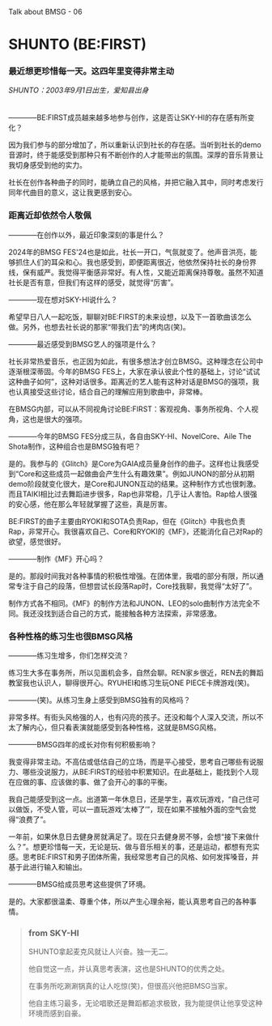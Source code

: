 Talk about BMSG - 06
# SHUNTO (BE:FIRST)
### 最近想更珍惜每一天。这四年里变得非常主动

*SHUNTO：2003年9月1日出生，爱知县出身*
<br/><br/><br/>
————BE:FIRST成员越来越多地参与创作，这是否让SKY-HI的存在感有所变化？

因为我们参与的部分增加了，所以重新认识到社长的存在感。当听到社长的demo音源时，终于能感受到那种只有不断创作的人才能带出的氛围。深厚的音乐背景让我切身感受到他的实力。

社长在创作各种曲子的同时，能确立自己的风格，并把它融入其中，同时考虑发行同年代曲目的意义，这让我更感到安心。

### 距离近却依然令人敬佩
————在创作以外，最近印象深刻的事是什么？

2024年的BMSG FES'24也是如此，社长一开口，气氛就变了。他声音洪亮，能够抓住人们的耳朵和心。我也感受到，即便距离很近，他依然保持社长的身份界线，保有威严。我觉得平衡感非常好。有人性，又能近距离保持尊敬。虽然不知道社长是否有意，但我们有这样的感受，就觉得“厉害”。

————现在想对SKY-HI说什么？

希望早日八人一起吃饭，聊聊对BE:FIRST的未来设想，以及下一首歌曲该怎么做。另外，也想去社长说的那家“带我们去”的烤肉店(笑)。

————最近感受到BMSG艺人的强项是什么？

社长非常热爱音乐，也正因为如此，有很多想法才创立BMSG。这种理念在公司中逐渐根深蒂固。今年的BMSG FES上，大家在承认彼此个性的基础上，讨论“试试这种曲子如何”，这种对话很多。距离近的艺人能有这种对话是BMSG的强项，我也认真接受这些讨论，结合自己的理解应用到歌曲中，非常棒。

在BMSG内部，可以从不同视角讨论BE:FIRST：客观视角、事务所视角、个人视角，这也是很大的强项。

————今年的BMSG FES分成三队，各自由SKY-HI、NovelCore、Aile The Shota制作，这种组合也是BMSG独有吧？

是的。我参与的《Glitch》是Core为GAIA成员量身创作的曲子。这样也让我感受到“Core和这些成员一起做曲会产生什么有趣效果”。例如JUNON的部分从初期demo阶段就变化很大，是Core和JUNON互动的结果。这种制作方式也很刺激。而且TAIKI相比过去舞蹈进步很多，Rap也非常稳，几乎让人害怕。Rap给人很强的安心感，他在那么年轻就掌握了这些，真是厉害。

BE:FIRST的曲子主要由RYOKI和SOTA负责Rap，但在《Glitch》中我也负责Rap，非常开心。我很喜欢自己、Core和RYOKI的《MF》，还能消化自己对Rap的欲望，感觉很好。

————制作《MF》开心吗？

是的。那段时间我对各种事情的积极性增强。在团体里，我唱的部分有限，所以通常专注于自己的段落，但想尝试长段落Rap时，Core找我聊，我觉得“太好了”。

制作方式各不相同。《MF》的制作方法和JUNON、LEO的solo曲制作方法完全不同。我还没找到适合自己的方式，能接触各种方法探索，非常感激。

### 各种性格的练习生也很BMSG风格

————练习生增多，你们怎样交流？

练习生大多在事务所，所以见面机会多，自然会聊。REN家乡很近，REN去的舞蹈教室我也认识人，聊得很开心。RYUHEI和练习生玩ONE PIECE卡牌游戏(笑)。

————(笑)。从练习生身上感受到BMSG独有的风格吗？

非常多样。有街头风格强的人，也有闪亮的孩子。还没和每个人深入交流，所以不太了解内心，但只看表演就能感受到各种性格，这就是BMSG风格。

————BMSG四年的成长对你有何积极影响？

我变得非常主动。不高估或低估自己的立场，而是平心接受，思考自己哪些有说服力、哪些没说服力，从BE:FIRST的经验中积累知识。在此基础上，能找到个人现在应做的事、应该做的事、做了会开心的事的平衡。

我自己能感受到这一点。出道第一年休息日，还是学生，喜欢玩游戏，“自己住可以做饭，不受人管，可以一直玩游戏‘太棒了’”，现在如果不接触外面的空气会觉得“浪费了”。

一年前，如果休息日去健身房就满足了。现在只去健身房不够，会想“接下来做什么？”。想更珍惜每一天，无论是玩、做与音乐相关的事，还是运动，都想有充实感。思考BE:FIRST和男子团体所需，我经常思考自己的风格、如何发挥嗓音，并基于此进行输入和输出。

————BMSG给成员思考这些提供了环境。

是的。大家都很温柔、尊重个体，所以产生心理余裕，能认真思考自己的各种事情。



> ### from SKY-HI
> 
> SHUNTO拿起麦克风就让人兴奋。独一无二。
> 
> 他自觉这一点，并认真思考表演，这也是SHUNTO的优秀之处。
> 
> 在事务所吃涮涮锅真的让人吃惊(笑)，但很高兴他把BMSG当家。
> 
> 他自主练习最多，无论唱歌还是舞蹈都追求极致，我为能提供让他享受这种环境而感到自豪。
>
